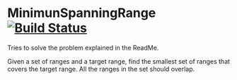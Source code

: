 # MinimunSpanningRange [![Build Status](https://travis-ci.org/reyuto/MinimunSpanningRange.svg?branch=master)](https://travis-ci.org/reyuto/MinimunSpanningRange)
Tries to solve the problem explained in the ReadMe.

Given a set of ranges and a target range, find the smallest set of ranges that covers the target range. All the ranges in the set should overlap.
